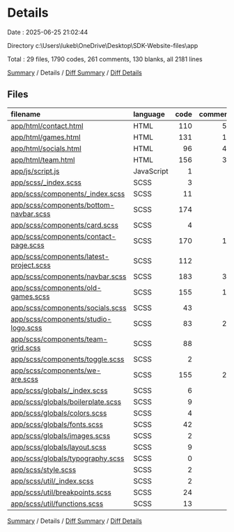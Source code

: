 # Details

Date : 2025-06-25 21:02:44

Directory c:\\Users\\lukeb\\OneDrive\\Desktop\\SDK-Website-files\\app

Total : 29 files,  1790 codes, 261 comments, 130 blanks, all 2181 lines

[Summary](results.md) / Details / [Diff Summary](diff.md) / [Diff Details](diff-details.md)

## Files
| filename | language | code | comment | blank | total |
| :--- | :--- | ---: | ---: | ---: | ---: |
| [app/html/contact.html](/app/html/contact.html) | HTML | 110 | 55 | 6 | 171 |
| [app/html/games.html](/app/html/games.html) | HTML | 131 | 18 | 4 | 153 |
| [app/html/socials.html](/app/html/socials.html) | HTML | 96 | 43 | 8 | 147 |
| [app/html/team.html](/app/html/team.html) | HTML | 156 | 39 | 4 | 199 |
| [app/js/script.js](/app/js/script.js) | JavaScript | 1 | 0 | 0 | 1 |
| [app/scss/\_index.scss](/app/scss/_index.scss) | SCSS | 3 | 0 | 0 | 3 |
| [app/scss/components/\_index.scss](/app/scss/components/_index.scss) | SCSS | 11 | 0 | 0 | 11 |
| [app/scss/components/bottom-navbar.scss](/app/scss/components/bottom-navbar.scss) | SCSS | 174 | 2 | 6 | 182 |
| [app/scss/components/card.scss](/app/scss/components/card.scss) | SCSS | 4 | 0 | 1 | 5 |
| [app/scss/components/contact-page.scss](/app/scss/components/contact-page.scss) | SCSS | 170 | 11 | 12 | 193 |
| [app/scss/components/latest-project.scss](/app/scss/components/latest-project.scss) | SCSS | 112 | 4 | 5 | 121 |
| [app/scss/components/navbar.scss](/app/scss/components/navbar.scss) | SCSS | 183 | 32 | 12 | 227 |
| [app/scss/components/old-games.scss](/app/scss/components/old-games.scss) | SCSS | 155 | 13 | 20 | 188 |
| [app/scss/components/socials.scss](/app/scss/components/socials.scss) | SCSS | 43 | 0 | 4 | 47 |
| [app/scss/components/studio-logo.scss](/app/scss/components/studio-logo.scss) | SCSS | 83 | 20 | 7 | 110 |
| [app/scss/components/team-grid.scss](/app/scss/components/team-grid.scss) | SCSS | 88 | 1 | 4 | 93 |
| [app/scss/components/toggle.scss](/app/scss/components/toggle.scss) | SCSS | 2 | 0 | 1 | 3 |
| [app/scss/components/we-are.scss](/app/scss/components/we-are.scss) | SCSS | 155 | 20 | 19 | 194 |
| [app/scss/globals/\_index.scss](/app/scss/globals/_index.scss) | SCSS | 6 | 0 | 0 | 6 |
| [app/scss/globals/boilerplate.scss](/app/scss/globals/boilerplate.scss) | SCSS | 9 | 0 | 1 | 10 |
| [app/scss/globals/colors.scss](/app/scss/globals/colors.scss) | SCSS | 4 | 0 | 0 | 4 |
| [app/scss/globals/fonts.scss](/app/scss/globals/fonts.scss) | SCSS | 42 | 0 | 3 | 45 |
| [app/scss/globals/images.scss](/app/scss/globals/images.scss) | SCSS | 2 | 0 | 0 | 2 |
| [app/scss/globals/layout.scss](/app/scss/globals/layout.scss) | SCSS | 9 | 0 | 1 | 10 |
| [app/scss/globals/typography.scss](/app/scss/globals/typography.scss) | SCSS | 0 | 0 | 1 | 1 |
| [app/scss/style.scss](/app/scss/style.scss) | SCSS | 2 | 0 | 1 | 3 |
| [app/scss/util/\_index.scss](/app/scss/util/_index.scss) | SCSS | 2 | 0 | 1 | 3 |
| [app/scss/util/breakpoints.scss](/app/scss/util/breakpoints.scss) | SCSS | 24 | 2 | 4 | 30 |
| [app/scss/util/functions.scss](/app/scss/util/functions.scss) | SCSS | 13 | 1 | 5 | 19 |

[Summary](results.md) / Details / [Diff Summary](diff.md) / [Diff Details](diff-details.md)
